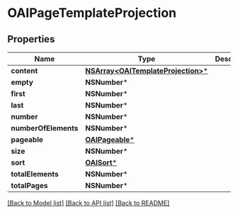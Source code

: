 # OAIPageTemplateProjection

## Properties
Name | Type | Description | Notes
------------ | ------------- | ------------- | -------------
**content** | [**NSArray&lt;OAITemplateProjection&gt;***](OAITemplateProjection) |  | [optional] 
**empty** | **NSNumber*** |  | [optional] 
**first** | **NSNumber*** |  | [optional] 
**last** | **NSNumber*** |  | [optional] 
**number** | **NSNumber*** |  | [optional] 
**numberOfElements** | **NSNumber*** |  | [optional] 
**pageable** | [**OAIPageable***](OAIPageable) |  | [optional] 
**size** | **NSNumber*** |  | [optional] 
**sort** | [**OAISort***](OAISort) |  | [optional] 
**totalElements** | **NSNumber*** |  | [optional] 
**totalPages** | **NSNumber*** |  | [optional] 

[[Back to Model list]](../README#documentation-for-models) [[Back to API list]](../README#documentation-for-api-endpoints) [[Back to README]](../README)


